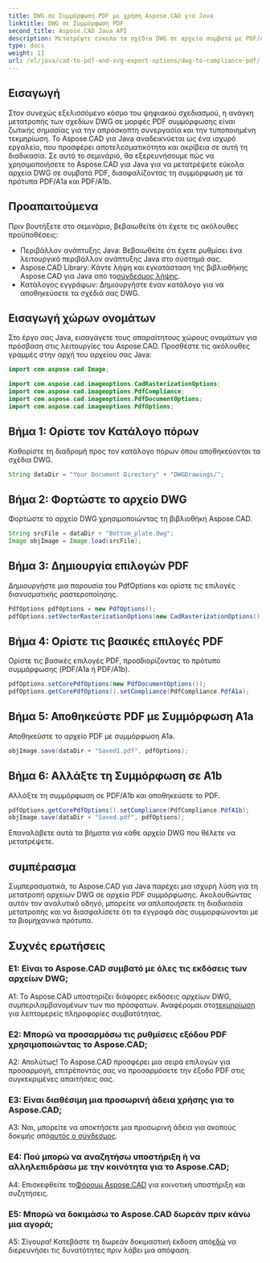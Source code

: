 ```yaml
---
title: DWG σε Συμμόρφωση PDF με χρήση Aspose.CAD για Java
linktitle: DWG σε Συμμόρφωση PDF
second_title: Aspose.CAD Java API
description: Μετατρέψτε εύκολα τα σχέδια DWG σε αρχεία συμβατά με PDF/A1a και PDF/A1b χρησιμοποιώντας το Aspose.CAD για Java. Βελτιώστε τη ροή εργασίας σας με ακρίβεια και ευκολία.
type: docs
weight: 11
url: /el/java/cad-to-pdf-and-svg-export-options/dwg-to-compliance-pdf/
---
```

## Εισαγωγή

Στον συνεχώς εξελισσόμενο κόσμο του ψηφιακού σχεδιασμού, η ανάγκη μετατροπής των σχεδίων DWG σε μορφές PDF συμμόρφωσης είναι ζωτικής σημασίας για την απρόσκοπτη συνεργασία και την τυποποιημένη τεκμηρίωση. Το Aspose.CAD για Java αναδεικνύεται ως ένα ισχυρό εργαλείο, που προσφέρει αποτελεσματικότητα και ακρίβεια σε αυτή τη διαδικασία. Σε αυτό το σεμινάριο, θα εξερευνήσουμε πώς να χρησιμοποιήσετε το Aspose.CAD για Java για να μετατρέψετε εύκολα αρχεία DWG σε συμβατά PDF, διασφαλίζοντας τη συμμόρφωση με τα πρότυπα PDF/A1a και PDF/A1b.

## Προαπαιτούμενα

Πριν βουτήξετε στο σεμινάριο, βεβαιωθείτε ότι έχετε τις ακόλουθες προϋποθέσεις:

- Περιβάλλον ανάπτυξης Java: Βεβαιωθείτε ότι έχετε ρυθμίσει ένα λειτουργικό περιβάλλον ανάπτυξης Java στο σύστημά σας.
-  Aspose.CAD Library: Κάντε λήψη και εγκατάσταση της βιβλιοθήκης Aspose.CAD για Java από το[σύνδεσμος λήψης](https://releases.aspose.com/cad/java/).
- Κατάλογος εγγράφων: Δημιουργήστε έναν κατάλογο για να αποθηκεύσετε τα σχέδιά σας DWG.

## Εισαγωγή χώρων ονομάτων

Στο έργο σας Java, εισαγάγετε τους απαραίτητους χώρους ονομάτων για πρόσβαση στις λειτουργίες του Aspose.CAD. Προσθέστε τις ακόλουθες γραμμές στην αρχή του αρχείου σας Java:

```java
import com.aspose.cad.Image;

import com.aspose.cad.imageoptions.CadRasterizationOptions;
import com.aspose.cad.imageoptions.PdfCompliance;
import com.aspose.cad.imageoptions.PdfDocumentOptions;
import com.aspose.cad.imageoptions.PdfOptions;
```

## Βήμα 1: Ορίστε τον Κατάλογο πόρων

Καθορίστε τη διαδρομή προς τον κατάλογο πόρων όπου αποθηκεύονται τα σχέδια DWG.

```java
String dataDir = "Your Document Directory" + "DWGDrawings/";
```

## Βήμα 2: Φορτώστε το αρχείο DWG

Φορτώστε το αρχείο DWG χρησιμοποιώντας τη βιβλιοθήκη Aspose.CAD.

```java
String srcFile = dataDir + "Bottom_plate.dwg";
Image objImage = Image.load(srcFile);
```

## Βήμα 3: Δημιουργία επιλογών PDF

Δημιουργήστε μια παρουσία του PdfOptions και ορίστε τις επιλογές διανυσματικής ραστεροποίησης.

```java
PdfOptions pdfOptions = new PdfOptions();
pdfOptions.setVectorRasterizationOptions(new CadRasterizationOptions());
```

## Βήμα 4: Ορίστε τις βασικές επιλογές PDF

Ορίστε τις βασικές επιλογές PDF, προσδιορίζοντας το πρότυπο συμμόρφωσης (PDF/A1a ή PDF/A1b).

```java
pdfOptions.setCorePdfOptions(new PdfDocumentOptions());
pdfOptions.getCorePdfOptions().setCompliance(PdfCompliance.PdfA1a);
```

## Βήμα 5: Αποθηκεύστε PDF με Συμμόρφωση A1a

Αποθηκεύστε το αρχείο PDF με συμμόρφωση A1a.

```java
objImage.save(dataDir + "Saved1.pdf", pdfOptions);
```

## Βήμα 6: Αλλάξτε τη Συμμόρφωση σε A1b

Αλλάξτε τη συμμόρφωση σε PDF/A1b και αποθηκεύστε το PDF.

```java
pdfOptions.getCorePdfOptions().setCompliance(PdfCompliance.PdfA1b);
objImage.save(dataDir + "Saved.pdf", pdfOptions);
```

Επαναλάβετε αυτά τα βήματα για κάθε αρχείο DWG που θέλετε να μετατρέψετε.

## συμπέρασμα

Συμπερασματικά, το Aspose.CAD για Java παρέχει μια ισχυρή λύση για τη μετατροπή αρχείων DWG σε αρχεία PDF συμμόρφωσης. Ακολουθώντας αυτόν τον αναλυτικό οδηγό, μπορείτε να απλοποιήσετε τη διαδικασία μετατροπής και να διασφαλίσετε ότι τα έγγραφά σας συμμορφώνονται με τα βιομηχανικά πρότυπα.

## Συχνές ερωτήσεις

### Ε1: Είναι το Aspose.CAD συμβατό με όλες τις εκδόσεις των αρχείων DWG;

 A1: Το Aspose.CAD υποστηρίζει διάφορες εκδόσεις αρχείων DWG, συμπεριλαμβανομένων των πιο πρόσφατων. Αναφέρομαι στο[τεκμηρίωση](https://reference.aspose.com/cad/java/) για λεπτομερείς πληροφορίες συμβατότητας.

### Ε2: Μπορώ να προσαρμόσω τις ρυθμίσεις εξόδου PDF χρησιμοποιώντας το Aspose.CAD;

Α2: Απολύτως! Το Aspose.CAD προσφέρει μια σειρά επιλογών για προσαρμογή, επιτρέποντάς σας να προσαρμόσετε την έξοδο PDF στις συγκεκριμένες απαιτήσεις σας.

### Ε3: Είναι διαθέσιμη μια προσωρινή άδεια χρήσης για το Aspose.CAD;

 A3: Ναι, μπορείτε να αποκτήσετε μια προσωρινή άδεια για σκοπούς δοκιμής από[αυτός ο σύνδεσμος](https://purchase.aspose.com/temporary-license/).

### Ε4: Πού μπορώ να αναζητήσω υποστήριξη ή να αλληλεπιδράσω με την κοινότητα για το Aspose.CAD;

 A4: Επισκεφθείτε το[Φόρουμ Aspose.CAD](https://forum.aspose.com/c/cad/19) για κοινοτική υποστήριξη και συζητήσεις.

### Ε5: Μπορώ να δοκιμάσω το Aspose.CAD δωρεάν πριν κάνω μια αγορά;

 Α5: Σίγουρα! Κατεβάστε τη δωρεάν δοκιμαστική έκδοση από[εδώ](https://releases.aspose.com/) να διερευνήσει τις δυνατότητες πριν λάβει μια απόφαση.